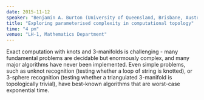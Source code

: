 ```yaml
---
date: 2015-11-12
speaker: "Benjamin A. Burton (University of Queensland, Brisbane, Australia)"
title: "Exploring parameterised complexity in computational topology"
time: "4 pm" 
venue: "LH-1, Mathematics Department"
---
```

Exact computation with knots and 3-manifolds is challenging - many fundamental problems are decidable but
enormously complex, and many major algorithms have never been implemented. Even simple problems, such as
unknot recognition (testing whether a loop of string is knotted), or 3-sphere recognition (testing whether
a triangulated 3-manifold is topologically trivial), have best-known algorithms that are worst-case
exponential time.
